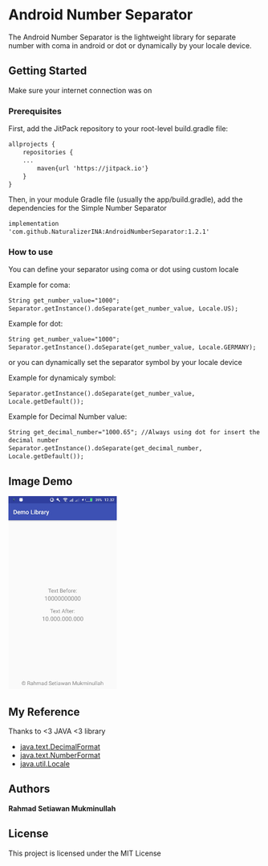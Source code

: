 # Android Number Separator
The Android Number Separator is the lightweight library for separate number with coma in android or dot or dynamically by your locale device.

## Getting Started
Make sure your internet connection was on

### Prerequisites
First, add the JitPack repository to your root-level build.gradle file:

```
allprojects {
	repositories {
	...
		maven{url 'https://jitpack.io'}
	}
}
```

Then, in your module Gradle file (usually the app/build.gradle), add the dependencies for the Simple Number Separator

```
implementation 'com.github.NaturalizerINA:AndroidNumberSeparator:1.2.1'
```

### How to use
You can define your separator using coma or dot using custom locale

Example for coma:
```
String get_number_value="1000";
Separator.getInstance().doSeparate(get_number_value, Locale.US);
```

Example for dot:
```
String get_number_value="1000";
Separator.getInstance().doSeparate(get_number_value, Locale.GERMANY);
```

or you can dynamically set the separator symbol by your locale device

Example for dynamicaly symbol:
```
Separator.getInstance().doSeparate(get_number_value, Locale.getDefault());
```

Example for Decimal Number value:
```
String get_decimal_number="1000.65"; //Always using dot for insert the decimal number
Separator.getInstance().doSeparate(get_decimal_number, Locale.getDefault());
```


## Image Demo
![Alt text](https://github.com/NaturalizerINA/AndroidNumberSeparator/blob/master/demo_image_sc.jpg "Demo Image")

## My Reference
Thanks to <3 JAVA <3 library 
* [java.text.DecimalFormat](http://devdocs.io/openjdk~8/java/text/decimalformat)
* [java.text.NumberFormat](http://devdocs.io/openjdk~8/java/text/numberformat)
* [java.util.Locale](http://devdocs.io/openjdk~8/java/util/locale)


## Authors
**Rahmad Setiawan Mukminullah** 


## License
This project is licensed under the MIT License

